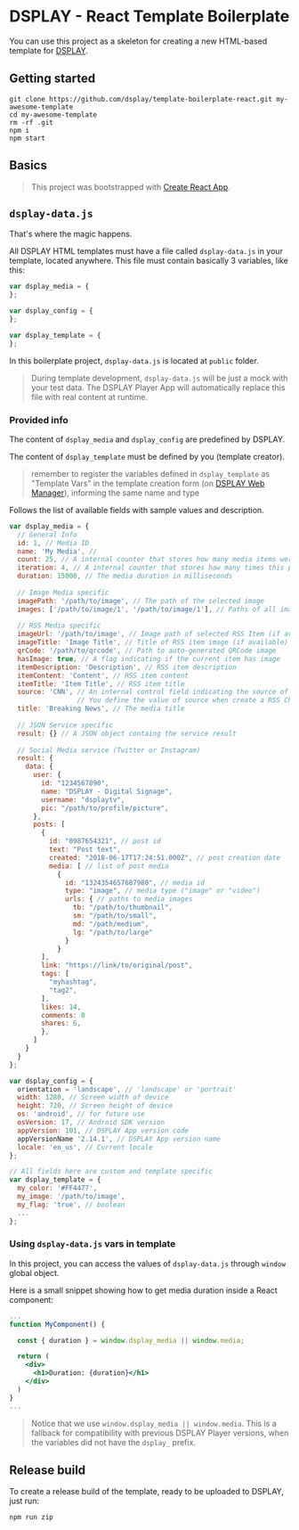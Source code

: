 # DSPLAY - React Template Boilerplate

You can use this project as a skeleton for creating a new HTML-based template for [DSPLAY](https://dsplay.tv).

## Getting started

```
git clone https://github.com/dsplay/template-boilerplate-react.git my-awesome-template
cd my-awesome-template
rm -rf .git
npm i
npm start
```

## Basics

> This project was bootstrapped with [Create React App](https://github.com/facebookincubator/create-react-app).

## `dsplay-data.js`

That's where the magic happens.

All DSPLAY HTML templates must have a file called `dsplay-data.js` in your template, located anywhere. This file must contain basically 3 variables, like this:

```js
var dsplay_media = {
};

var dsplay_config = {
};

var dsplay_template = {
};

```

In this boilerplate project, `dsplay-data.js` is located at `public` folder.

> During template development, `dsplay-data.js` will be just a mock with your test data. The DSPLAY Player App will automatically replace this file with real content at runtime.

### Provided info

The content of `dsplay_media` and `dsplay_config` are predefined by DSPLAY. 

The content of `dsplay_template` must be defined by you (template creator). 

> remember to register the variables defined in `dsplay_template` as "Template Vars" in the template creation form (on [DSPLAY Web Manager](https://manager.dsplay.tv/template/create)), informing the same name and type

Follows the list of available fields with sample values and description.

```js
var dsplay_media = {
  // General Info
  id: 1, // Media ID
  name: 'My Media', //
  count: 25, // A internal counter that stores how many media items were played until this point
  iteration: 4, // A internal counter that stores haw many times this particular media was played
  duration: 15000, // The media duration in milliseconds
  
  // Image Media specific
  imagePath: '/path/to/image', // The path of the selected image
  images: ['/path/to/image/1', '/path/to/image/1'], // Paths of all images
  
  // RSS Media specific
  imageUrl: '/path/to/image', // Image path of selected RSS Item (if available)
  imageTitle: 'Image Title', // Title of RSS item image (if available)
  qrCode: '/path/to/qrcode', // Path to auto-generated QRCode image
  hasImage: true, // A flag indicating if the current item has image
  itemDescription: 'Description', // RSS item description
  itemContent: 'Content', // RSS item content
  itemTitle: 'Item Title', // RSS item title
  source: 'CNN', // An internal control field indicating the source of RSS. 
                 // You define the value of source when create a RSS Channel.
  title: 'Breaking News', // The media title
  
  // JSON Service specific
  result: {} // A JSON object containg the service result
  
  // Social Media service (Twitter or Instagram)
  result: {
    data: {
      user: {
        id: "1234567890",
        name: "DSPLAY - Digital Signage",
        username: "dsplaytv",
        pic: "/path/to/profile/picture",
      },
      posts: [
        {
          id: "0987654321", // post id
          text: "Post text",
          created: "2018-06-17T17:24:51.000Z", // post creation date
          media: [ // list of post media
            {
              id: "1324354657687980", // media id
              type: "image", // media type ("image" or "video")
              urls: { // paths to media images
                tb: "/path/to/thumbnail",
                sm: "/path/to/small",
                md: "/path/medium",
                lg: "/path/to/large"
              }
            }
        ],
        link: "https://link/to/original/post",
        tags: [
          "myhashtag",
          "tag2",
        ],
        likes: 14,
        comments: 0
        shares: 6,
        },
      ]
    }
  }
};

var dsplay_config = {
  orientation = 'landscape', // 'landscape' or 'portrait'
  width: 1280, // Screen width of device
  height: 720, // Screen height of device
  os: 'android', // for future use
  osVersion: 17, // Android SDK version
  appVersion: 101, // DSPLAY App version code
  appVersionName '2.14.1', // DSPLAY App version name
  locale: 'en_us', // Current locale
};

// All fields here are custom and template specific
var dsplay_template = {
  my_color: '#FF4477',
  my_image: '/path/to/image',
  my_flag: 'true', // boolean
  ...
};


```

### Using `dsplay-data.js` vars in template

In this project, you can access the values of `dsplay-data.js` through `window` global object. 

Here is a small snippet showing how to get media duration inside a React component:

```jsx
...
function MyComponent() {

  const { duration } = window.dsplay_media || window.media;

  return (
    <div>
      <h1>Duration: {duration}</h1>
    </div>
  )
}
...
```

> Notice that we use `window.dsplay_media || window.media`. This is a fallback for compatibility with previous DSPLAY Player versions, when the variables did not have the `dsplay_` prefix.

## Release build

To create a release build of the template, ready to be uploaded to DSPLAY, just run:

```
npm run zip
```
